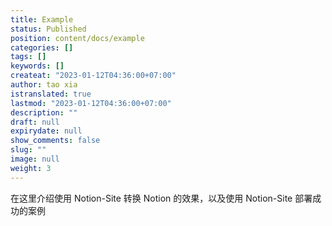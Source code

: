 ```yaml
---
title: Example
status: Published
position: content/docs/example
categories: []
tags: []
keywords: []
createat: "2023-01-12T04:36:00+07:00"
author: tao xia
istranslated: true
lastmod: "2023-01-12T04:36:00+07:00"
description: ""
draft: null
expirydate: null
show_comments: false
slug: ""
image: null
weight: 3
---
```

在这里介绍使用 Notion-Site 转换 Notion 的效果，以及使用 Notion-Site 部署成功的案例



<!--more-->